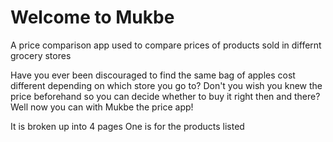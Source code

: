 <h1>Welcome to Mukbe</h1>

A price comparison app used to compare prices of products sold in differnt grocery stores

Have you ever been discouraged to find the same bag of apples cost different depending on which store you go to?
Don't you wish you knew the price beforehand so you can decide whether to buy it right then and there?
Well now you can with Mukbe the price app!

It is broken up into 4 pages
One is for the products listed
